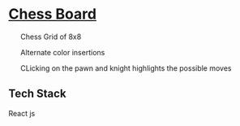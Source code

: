 <h1><a href="https://moonshot-chess.netlify.app/">Chess Board </a></h1>

<ol>
<p>Chess Grid of 8x8  </p>
<p> Alternate color insertions</p>
<p> CLicking on the pawn and knight highlights the possible moves</p>
</ol>

<h2>Tech Stack</h2>

<p>React js</p>


